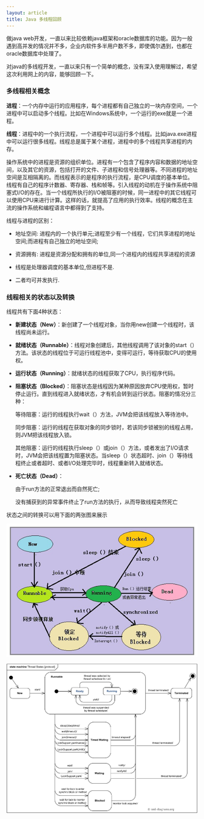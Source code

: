 ```yaml
---
layout: article
title: Java 多线程回顾
---
```


做java web开发，一直以来比较依赖java框架和oracle数据库的功能。因为一般遇到高并发的情况并不多，企业内软件多半用户数不多，即使偶尔遇到，也都在oracle数据库中处理了。

对java的多线程开发，一直以来只有一个简单的概念，没有深入使用理解过，希望这次利用网上的内容，能够回顾一下。

### 多线程相关概念 ###

**进程**：一个内存中运行的应用程序，每个进程都有自己独立的一块内存空间，一个进程中可以启动多个线程。比如在Windows系统中，一个运行的exe就是一个进程。

**线程**：进程中的一个执行流程，一个进程中可以运行多个线程。比如java.exe进程中可以运行很多线程。线程总是属于某个进程，进程中的多个线程共享进程的内存。

操作系统中的进程是资源的组织单位。进程有一个包含了程序内容和数据的地址空间，以及其它的资源，包括打开的文件、子进程和信号处理器等。不同进程的地址空间是互相隔离的。而线程表示的是程序的执行流程，是CPU调度的基本单位。线程有自己的程序计数器、寄存器、栈和帧等。引入线程的动机在于操作系统中阻塞式I/O的存在。当一个线程所执行的I/O被阻塞的时候，同一进程中的其它线程可以使用CPU来进行计算。这样的话，就提高了应用的执行效率。线程的概念在主流的操作系统和编程语言中都得到了支持。

线程与进程的区别：

- 地址空间: 进程内的一个执行单元;进程至少有一个线程，它们共享进程的地址空间;而进程有自己独立的地址空间;

- 资源拥有: 进程是资源分配和拥有的单位,同一个进程内的线程共享进程的资源

- 线程是处理器调度的基本单位,但进程不是.

- 二者均可并发执行. 

### 线程相关的状态以及转换 ###

线程共有下面4种状态：



- **新建状态（New）**：新创建了一个线程对象，当你用new创建一个线程时，该线程尚未运行。



- **就绪状态（Runnable）**：线程对象创建后，其他线程调用了该对象的start（）方法。该状态的线程位于可运行线程池中，变得可运行，等待获取CPU的使用权。



- **运行状态（Running）**：就绪状态的线程获取了CPU，执行程序代码。



- **阻塞状态（Blocked）**：阻塞状态是线程因为某种原因放弃CPU使用权，暂时停止运行。直到线程进入就绪状态，才有机会转到运行状态。阻塞的情况分三种：
	
    等待阻塞：运行的线程执行wait（）方法，JVM会把该线程放入等待池中。
    	
	同步阻塞：运行的线程在获取对象的同步锁时，若该同步锁被别的线程占用，则JVM把该线程放入锁。
    	 
    其他阻塞：运行的线程执行sleep（）或join（）方法，或者发出了I/O请求时，JVM会把该线程置为阻塞状态。当sleep（）状态超时、join（）等待线程终止或者超时、或者I/O处理完毕时，线程重新转入就绪状态。



- **死亡状态（Dead）**：
 
	由于run方法的正常退出而自然死亡;

    没有捕获到的异常事件终止了run方法的执行，从而导致线程突然死亡 

状态之间的转换可以用下面的两张图来展示

![thread color](/img/thread-color.jpg)

![thread detail](/img/thread-detail.png)